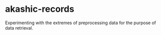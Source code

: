 # akashic-records
Experimenting with the extremes of preprocessing data for the purpose of data retrieval.
